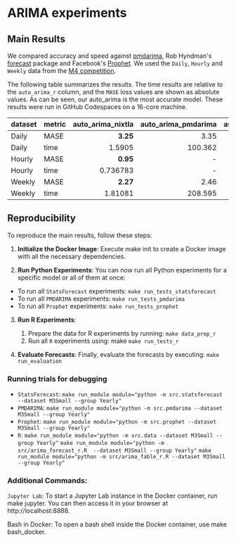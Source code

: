 # ARIMA experiments

## Main Results

We compared accuracy and speed against [pmdarima](https://github.com/alkaline-ml/pmdarima), Rob Hyndman's [forecast](https://github.com/robjhyndman/forecast) package and Facebook's [Prophet](https://github.com/facebook/prophet). We used the `Daily`, `Hourly` and `Weekly` data from the [M4 competition](https://www.sciencedirect.com/science/article/pii/S0169207019301128). 

The following table summarizes the results. The time results are relative to the `auto_arima_r` column, and the `MASE` loss values are shown as absolute values. As can be seen, our auto_arima is the most accurate model. These results were run in GitHub Codespaces on a 16-core machine.

| dataset | metric | auto_arima_nixtla | auto_arima_pmdarima | auto_arima_r |    prophet |
| :------ | :----- | ----------------: | ------------------: | -----------: | ---------: |
| Daily   | MASE   |          **3.25** |                3.35 |       218.62 |       14.7 |
| Daily   | time   |            1.5905 |             100.362 |        **1** |   147.4044 |
| Hourly  | MASE   |          **0.95** |                   - |        22973 |       1.79 |
| Hourly  | time   |          0.736783 |                   - |            1 | **0.1999** |
| Weekly  | MASE   |          **2.27** |                2.46 |       104.01 |       7.26 |
| Weekly  | time   |           1.81081 |             208.595 |        **1** |         63 |

## Reproducibility
To reproduce the main results, follow these steps:

1. **Initialize the Docker Image**: Execute make init to create a Docker image with all the necessary dependencies.


2. **Run Python Experiments**: You can now run all Python experiments for a specific model or all of them at once:

- To run all `StatsForecast` experiments: `make run_tests_statsforecast`
- To run all `PMDARIMA` experiments: `make run_tests_pmdarima`
- To run all `Prophet` experiments: `make run_tests_prophet`

3. **Run R Experiments**:

    1. Prepare the data for R experiments by running: `make data_prep_r`
    2. Run all `R` experiments using: make `make run_tests_r`

4. **Evaluate Forecasts**: Finally, evaluate the forecasts by executing: `make run_evaluation`

### Running trials for debugging 
- `StatsForecast`:
`make run_module module="python -m src.statsforecast --dataset M3Small --group Yearly"`
- `PMDARIMA`:
`make run_module module="python -m src.pmdarima --dataset M3Small --group Yearly"`
- `Prophet`:
`make run_module module="python -m src.prophet --dataset M3Small --group Yearly"`
- `R`:
`make run_module module="python -m src.data --dataset M3Small --group Yearly"`
`make run_module module="python -m src/arima_forecast_r.R  --dataset M3Small --group Yearly"`
`make run_module module="python -m src/arima_fable_r.R --dataset M3Small --group Yearly"`

### Additional Commands:

`Jupyter Lab`: To start a Jupyter Lab instance in the Docker container, run make jupyter. You can then access it in your browser at http://localhost:8888.

Bash in Docker: To open a bash shell inside the Docker container, use make bash_docker.

